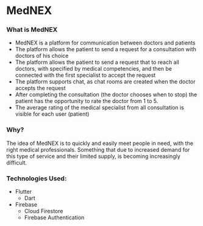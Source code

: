 # MedNEX

### What is MedNEX
  - MedNEX is a platform for communication between doctors and patients
  - The platform allows the patient to send a request for a consultation with doctors of his choice
  - The platform allows the patient to send a request that to reach all doctors, with specified by medical competencies, and then be connected with the first specialist to accept the request
  - The platform supports chat, as chat rooms are created when the doctor accepts the request
  - After completing the consultation (the doctor chooses when to stop) the patient has the opportunity to rate the doctor from 1 to 5.
  - The average rating of the medical specialist from all consultation is visible for each user (patient)

### Why?
The idea of MedNEX is to quickly and easily meet people in need, with the right medical professionals. Something that due to increased demand for this type of service and their limited supply, is becoming increasingly difficult.

### Technologies Used:
  - Flutter
    - Dart
  - Firebase
    - Cloud Firestore
    - Firebase Authentication
